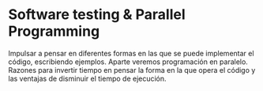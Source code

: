 # Software testing & Parallel Programming

Impulsar a pensar en diferentes formas en las que se puede implementar el código, escribiendo ejemplos. Aparte veremos programación en paralelo. Razones para invertir tiempo en pensar la forma en la que opera el código y las ventajas de disminuir el tiempo de ejecución. 
